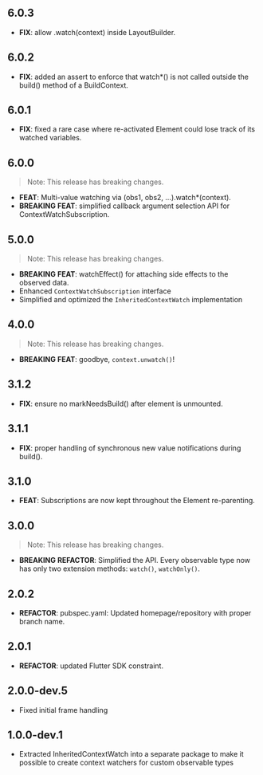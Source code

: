 ## 6.0.3

 - **FIX**: allow .watch(context) inside LayoutBuilder.

## 6.0.2

 - **FIX**: added an assert to enforce that watch*() is not called outside the build() method of a BuildContext.

## 6.0.1

 - **FIX**: fixed a rare case where re-activated Element could lose track of its watched variables.

## 6.0.0

> Note: This release has breaking changes.

 - **FEAT**: Multi-value watching via (obs1, obs2, ...).watch*(context).
 - **BREAKING** **FEAT**: simplified callback argument selection API for ContextWatchSubscription.

## 5.0.0

> Note: This release has breaking changes.

 - **BREAKING** **FEAT**: watchEffect() for attaching side effects to the observed data.
 - Enhanced `ContextWatchSubscription` interface
 - Simplified and optimized the `InheritedContextWatch` implementation

## 4.0.0

> Note: This release has breaking changes.

 - **BREAKING** **FEAT**: goodbye, `context.unwatch()`!

## 3.1.2

 - **FIX**: ensure no markNeedsBuild() after element is unmounted.

## 3.1.1

 - **FIX**: proper handling of synchronous new value notifications during build().

## 3.1.0

 - **FEAT**: Subscriptions are now kept throughout the Element re-parenting.

## 3.0.0

> Note: This release has breaking changes.

 - **BREAKING** **REFACTOR**: Simplified the API. Every observable type now has only two extension methods: `watch()`, `watchOnly()`.

## 2.0.2

 - **REFACTOR**: pubspec.yaml: Updated homepage/repository with proper branch name.

## 2.0.1

 - **REFACTOR**: updated Flutter SDK constraint.

## 2.0.0-dev.5

 - Fixed initial frame handling

## 1.0.0-dev.1

- Extracted InheritedContextWatch into a separate package to make it possible to create context watchers for custom observable types
